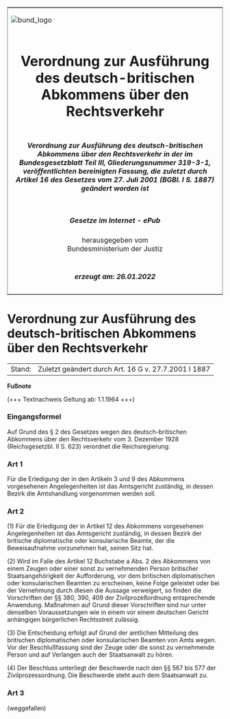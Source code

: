 <span id="DECKBLATT.html"></span>

<table border="0" frame="border" width="100%">

<tr valign="top">

<td align="left">

![bund\_logo](BfJ_2021_Web_de_de.gif)

</td>

<td align="right">

 

</td>

</tr>

<tr align="center" valign="middle">

<td colspan="2">

# Verordnung zur Ausführung des deutsch-britischen Abkommens über den Rechtsverkehr

</td>

</tr>

<tr align="center" valign="middle">

<td colspan="2">

##### Verordnung zur Ausführung des deutsch-britischen Abkommens über den Rechtsverkehr in der im Bundesgesetzblatt Teil III, Gliederungsnummer 319-3-1, veröffentlichten bereinigten Fassung, die zuletzt durch Artikel 16 des Gesetzes vom 27. Juli 2001 (BGBl. I S. 1887) geändert worden ist

</td>

</tr>

<tr align="center" valign="middle">

<td colspan="2">

  
  

##### Gesetze im Internet - ePub  
  
herausgegeben vom  
Bundesministerium der Justiz

</td>

</tr>

<tr align="center" valign="bottom">

<td colspan="2">

  
  

##### erzeugt am: 26.01.2022

</td>

</tr>

</table>

<span id="BJNR201350929.html"></span>

# Verordnung zur Ausführung des deutsch-britischen Abkommens über den Rechtsverkehr

<div>

<div class="jnhtml">

|        |                                                      |
| ------ | ---------------------------------------------------- |
| Stand: | Zuletzt geändert durch Art. 16 G v. 27.7.2001 I 1887 |

</div>

</div>

<div>

  
**Fußnote**

<div class="jnhtml">

<div>

<div class="jurAbsatz">

(+++ Textnachweis Geltung ab: 1.1.1964 +++)

</div>

</div>

</div>

</div>

<span id="BJNR201350929BJNE000100306.html"></span>

### Eingangsformel  

<div>

<div class="jnhtml">

<div>

<div class="jurAbsatz">

Auf Grund des § 2 des Gesetzes wegen des deutsch-britischen Abkommens
über den Rechtsverkehr vom 3. Dezember 1928 (Reichsgesetzbl. II S. 623)
verordnet die Reichsregierung:

</div>

</div>

</div>

</div>

<span id="BJNR201350929BJNE000200306.html"></span>

### Art 1  

<div>

<div class="jnhtml">

<div>

<div class="jurAbsatz">

Für die Erledigung der in den Artikeln 3 und 9 des Abkommens
vorgesehenen Angelegenheiten ist das Amtsgericht zuständig, in dessen
Bezirk die Amtshandlung vorgenommen werden soll.

</div>

</div>

</div>

</div>

<span id="BJNR201350929BJNE000301310.html"></span>

### Art 2  

<div>

<div class="jnhtml">

<div>

<div class="jurAbsatz">

(1) Für die Erledigung der in Artikel 12 des Abkommens vorgesehenen
Angelegenheiten ist das Amtsgericht zuständig, in dessen Bezirk der
britische diplomatische oder konsularische Beamte, der die
Beweisaufnahme vorzunehmen hat, seinen Sitz hat.

</div>

<div class="jurAbsatz">

(2) Wird im Falle des Artikel 12 Buchstabe a Abs. 2 des Abkommens von
einem Zeugen oder einer sonst zu vernehmenden Person britischer
Staatsangehörigkeit der Aufforderung, vor dem britischen diplomatischen
oder konsularischen Beamten zu erscheinen, keine Folge geleistet oder
bei der Vernehmung durch diesen die Aussage verweigert, so finden die
Vorschriften der §§ 380, 390, 409 der Zivilprozeßordnung entsprechende
Anwendung. Maßnahmen auf Grund dieser Vorschriften sind nur unter
denselben Voraussetzungen wie in einem vor einem deutschen Gericht
anhängigen bürgerlichen Rechtsstreit zulässig.

</div>

<div class="jurAbsatz">

(3) Die Entscheidung erfolgt auf Grund der amtlichen Mitteilung des
britischen diplomatischen oder konsularischen Beamten von Amts wegen.
Vor der Beschlußfassung sind der Zeuge oder die sonst zu vernehmende
Person und auf Verlangen auch der Staatsanwalt zu hören.

</div>

<div class="jurAbsatz">

(4) Der Beschluss unterliegt der Beschwerde nach den §§ 567 bis 577 der
Zivilprozessordnung. Die Beschwerde steht auch dem Staatsanwalt zu.

</div>

</div>

</div>

</div>

<span id="BJNR201350929BJNE000401311.html"></span>

### Art 3  

<div>

<div class="jnhtml">

<div>

<div class="jurAbsatz">

(weggefallen)

</div>

</div>

</div>

</div>
